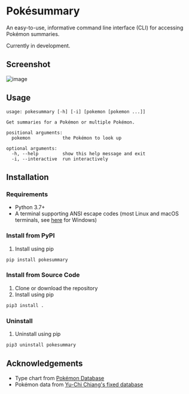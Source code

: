 # Pokésummary
An easy-to-use, informative command line interface (CLI)
for accessing Pokémon summaries.

Currently in development.

## Screenshot
![image](https://user-images.githubusercontent.com/29507110/113600322-d52a6a00-960d-11eb-8813-ed86f394adf2.png)

## Usage
```
usage: pokesummary [-h] [-i] [pokemon [pokemon ...]]

Get summaries for a Pokémon or multiple Pokémon.

positional arguments:
  pokemon            the Pokémon to look up

optional arguments:
  -h, --help         show this help message and exit
  -i, --interactive  run interactively
```

## Installation

### Requirements
- Python 3.7+
- A terminal supporting ANSI escape codes
(most Linux and macOS terminals,
see [here](https://superuser.com/questions/413073/windows-console-with-ansi-colors-handling) for Windows)

### Install from PyPI
1. Install using pip
```sh
pip install pokesummary
```

### Install from Source Code
1. Clone or download the repository
2. Install using pip
```sh
pip3 install .
```

### Uninstall
1. Uninstall using pip
```sh
pip3 uninstall pokesummary
```

## Acknowledgements
- Type chart from [Pokémon Database](https://pokemondb.net/type)
- Pokémon data from [Yu-Chi Chiang's fixed database](https://www.kaggle.com/mrdew25/pokemon-database/discussion/165031)
